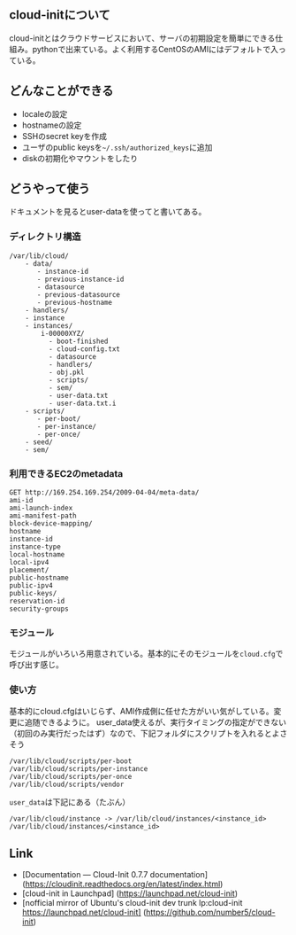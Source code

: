 ## cloud-initについて
cloud-initとはクラウドサービスにおいて、サーバの初期設定を簡単にできる仕組み。pythonで出来ている。よく利用するCentOSのAMIにはデフォルトで入っている。

## どんなことができる
* localeの設定
* hostnameの設定
* SSHのsecret keyを作成
* ユーザのpublic keysを`~/.ssh/authorized_keys`に追加
* diskの初期化やマウントをしたり

## どうやって使う
ドキュメントを見るとuser-dataを使ってと書いてある。

### ディレクトリ構造

```
/var/lib/cloud/
    - data/
       - instance-id
       - previous-instance-id
       - datasource
       - previous-datasource
       - previous-hostname
    - handlers/
    - instance
    - instances/
        i-00000XYZ/
          - boot-finished
          - cloud-config.txt
          - datasource
          - handlers/
          - obj.pkl
          - scripts/
          - sem/
          - user-data.txt
          - user-data.txt.i
    - scripts/
       - per-boot/
       - per-instance/
       - per-once/
    - seed/
    - sem/
```

### 利用できるEC2のmetadata

```
GET http://169.254.169.254/2009-04-04/meta-data/
ami-id
ami-launch-index
ami-manifest-path
block-device-mapping/
hostname
instance-id
instance-type
local-hostname
local-ipv4
placement/
public-hostname
public-ipv4
public-keys/
reservation-id
security-groups
```

### モジュール
モジュールがいろいろ用意されている。基本的にそのモジュールを`cloud.cfg`で呼び出す感じ。

### 使い方
基本的にcloud.cfgはいじらず、AMI作成側に任せた方がいい気がしている。変更に追随できるように。
user_data使えるが、実行タイミングの指定ができない（初回のみ実行だったはず）なので、下記フォルダにスクリプトを入れるとよさそう

```
/var/lib/cloud/scripts/per-boot
/var/lib/cloud/scripts/per-instance
/var/lib/cloud/scripts/per-once
/var/lib/cloud/scripts/vendor
```

`user_data`は下記にある（たぶん）

```
/var/lib/cloud/instance -> /var/lib/cloud/instances/<instance_id>
/var/lib/cloud/instances/<instance_id>
```

## Link
* [Documentation — Cloud-Init 0.7.7 documentation] (https://cloudinit.readthedocs.org/en/latest/index.html)
* [cloud-init in Launchpad] (https://launchpad.net/cloud-init)
* [nofficial mirror of Ubuntu's cloud-init dev trunk lp:cloud-init https://launchpad.net/cloud-init] (https://github.com/number5/cloud-init)
